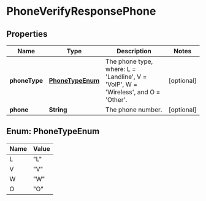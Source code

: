 

# PhoneVerifyResponsePhone


## Properties

Name | Type | Description | Notes
------------ | ------------- | ------------- | -------------
**phoneType** | [**PhoneTypeEnum**](#PhoneTypeEnum) | The phone type, where: L &#x3D; &#39;Landline&#39;, V &#x3D; &#39;VoIP&#39;, W &#x3D; &#39;Wireless&#39;, and O &#x3D; &#39;Other&#39;. |  [optional]
**phone** | **String** | The phone number. |  [optional]



## Enum: PhoneTypeEnum

Name | Value
---- | -----
L | &quot;L&quot;
V | &quot;V&quot;
W | &quot;W&quot;
O | &quot;O&quot;



